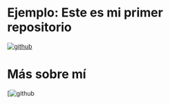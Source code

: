 # Ejemplo: Este es mi primer repositorio

[![github](https://img.shields.io/badge/GITHUB-Silviabc00-000000?style=for-the-badge&logo=GITHUB&logoColor=white)](https://github.com/Silviabc00)

# Más sobre mí
[![github](https://img.shields.io/badge/ADOBEILLUSTRATOR-#FF9A00?style=for-the-badge&logo=ADOBEILLUSTRATOR&logoColor=white)
